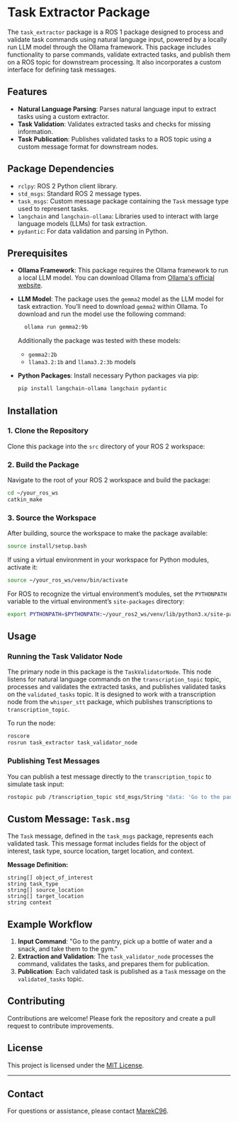 # Task Extractor Package

The `task_extractor` package is a ROS 1 package designed to process and validate task commands using natural language input, powered by a locally run LLM model through the Ollama framework. This package includes functionality to parse commands, validate extracted tasks, and publish them on a ROS topic for downstream processing. It also incorporates a custom interface for defining task messages.

## Features

- **Natural Language Parsing**: Parses natural language input to extract tasks using a custom extractor.
- **Task Validation**: Validates extracted tasks and checks for missing information.
- **Task Publication**: Publishes validated tasks to a ROS topic using a custom message format for downstream nodes.

## Package Dependencies

- `rclpy`: ROS 2 Python client library.
- `std_msgs`: Standard ROS 2 message types.
- `task_msgs`: Custom message package containing the `Task` message type used to represent tasks.
- `langchain` and `langchain-ollama`: Libraries used to interact with large language models (LLMs) for task extraction.
- `pydantic`: For data validation and parsing in Python.

## Prerequisites

- **Ollama Framework**: This package requires the Ollama framework to run a local LLM model. You can download Ollama from [Ollama's official website](https://ollama.com/).
- **LLM Model**: The package uses the `gemma2` model as the LLM model for task extraction. You’ll need to download `gemma2` within Ollama. To download and run the model use the following command:
  ```bash
    ollama run gemma2:9b
  ```
  Additionally the package was tested with these models:
  - `gemma2:2b` 
  - `llama3.2:1b` and `llama3.2:3b` models

- **Python Packages**: Install necessary Python packages via pip:

  ```bash
  pip install langchain-ollama langchain pydantic
  ```

## Installation

### 1. Clone the Repository

Clone this package into the `src` directory of your ROS 2 workspace:

### 2. Build the Package

Navigate to the root of your ROS 2 workspace and build the package:

```bash
cd ~/your_ros_ws
catkin_make
```

### 3. Source the Workspace

After building, source the workspace to make the package available:

```bash
source install/setup.bash
```

If using a virtual environment in your workspace for Python modules, activate it:

```bash
source ~/your_ros_ws/venv/bin/activate
```

For ROS to recognize the virtual environment’s modules, set the `PYTHONPATH` variable to the virtual environment’s `site-packages` directory:

```bash
export PYTHONPATH=$PYTHONPATH:~/your_ros2_ws/venv/lib/python3.x/site-packages
```

## Usage

### Running the Task Validator Node

The primary node in this package is the `TaskValidatorNode`. This node listens for natural language commands on the `transcription_topic` topic, processes and validates the extracted tasks, and publishes validated tasks on the `validated_tasks` topic. It is designed to work with a transcription node from the `whisper_stt` package, which publishes transcriptions to `transcription_topic`.

To run the node:

```bash
roscore
rosrun task_extractor task_validator_node
```

### Publishing Test Messages

You can publish a test message directly to the `transcription_topic` to simulate task input:

```bash
rostopic pub /transcription_topic std_msgs/String "data: 'Go to the pantry and bring to me a bottle'"
```

## Custom Message: `Task.msg`

The `Task` message, defined in the `task_msgs` package, represents each validated task. This message format includes fields for the object of interest, task type, source location, target location, and context.

**Message Definition:**

```plaintext
string[] object_of_interest
string task_type
string[] source_location
string[] target_location
string context
```

## Example Workflow

1. **Input Command**: "Go to the pantry, pick up a bottle of water and a snack, and take them to the gym."
2. **Extraction and Validation**: The `task_validator_node` processes the command, validates the tasks, and prepares them for publication.
3. **Publication**: Each validated task is published as a `Task` message on the `validated_tasks` topic.

## Contributing

Contributions are welcome! Please fork the repository and create a pull request to contribute improvements.

## License

This project is licensed under the [MIT License](LICENSE).

---

## Contact

For questions or assistance, please contact [MarekC96](mailto:marek.cornak@stuba.sk).
```
